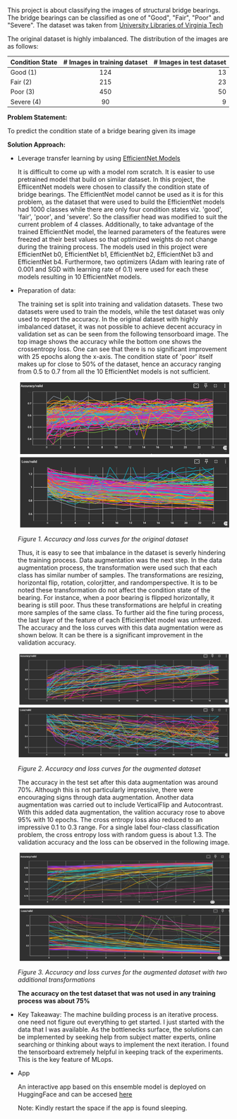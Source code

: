 This project is about classifying the images of structural bridge bearings. The bridge bearings can be classified as one of "Good", "Fair", "Poor" and "Severe".
The dataset was taken from [University Libraries of Virginia Tech](https://data.lib.vt.edu/articles/dataset/Bearing_Condition_State_Classification_Dataset/16624642)

The original dataset is highly imbalanced. The distribution of the images are as follows:

| Condition State | # Images in training dataset | # Images in test dataset |
| :-------------- | :--------------------------: | -----------------------: |
| Good (1)        |         124                  |            13            |
| Fair (2)        |         215                  |            23            |
| Poor (3)        |         450                  |            50            |
| Severe (4)      |         90                   |            9             |

**Problem Statement:**

To predict the condition state of a bridge bearing given its image

**Solution Approach:**

* Leverage transfer learning by using [EfficientNet Models](https://docs.pytorch.org/vision/0.21/models/efficientnet.html)

    It is difficult to come up with a model rom scratch. It is easier to use pretrained model that build on similar dataset. In this project, the EffiicentNet models were chosen to classify the condition state of bridge bearings. The EfficientNet model cannot be used as it is for this problem, as the dataset that were used to build the EfficientNet models had 1000 classes while there are only four condition states viz. 'good', 'fair', 'poor', and 'severe'. So the classifier head was modified to suit the current problem of 4 classes. 
    Additionally, to take advantage of the trained EfficientNet model, the learned parameters of the features were freezed at their best values so that optimized weights do not change during the training process. The models used in this project were EfficientNet b0, EfficientNet b1, EfficientNet b2, EfficientNet b3 and EfficientNet b4. Furthermore, two optimizers (Adam with learing rate of 0.001 and SGD with learning rate of 0.1) were used for each these models resulting in 10 EfficientNet models.

* Preparation of data:

    The training set is split into training and validation datasets. These two datasets were used to train the models, while the test dataset was only used to report the accuracy. In the original dataset with highly imbalanced dataset, it was not possible to achieve decent accuracy in validation set as can be seen from the following tensorboard image. The top image shows the accuracy while the bottom one shows the crossentropy loss. One can see that there is no significant improvement with 25 epochs along the x-axis. The condition state of 'poor' itself makes up for close to 50% of the dataset, hence an accuracy ranging from 0.5 to 0.7 from all the 10 EfficientNet models is not sufficient.

    ![alt text](image-1.png) 
    
    *Figure 1. Accuracy and loss curves for the original dataset*

    Thus, it is easy to see that imbalance in the dataset is severly hindering the training process. Data augmentation was the next step. In the data augmentation process, the transformation were used such that each class has similar number of samples. The transformations are resizing, horizontal flip, rotation, colorjitter, and randomperspective. It is to be noted these transformation do not affect the condition state of the bearing. For instance, when a poor bearing is flipped horizontally, it bearing is still poor. Thus these transformations are helpful in creating more samples of the same class. To further aid the fine turing process, the last layer of the feature of each EfficientNet model was unfreezed. The accuracy and the loss curves with this data augmentation were as shown below. It can be there is a significant improvement in the validation accuracy.

    ![alt text](image-2.png)

    *Figure 2. Accuracy and loss curves for the augmented dataset*

    The accuracy in the test set after this data augmentation was around 70%. Although this is not particularly impressive, there were encouraging signs through data augmentation. Another data augmentation was carried out to include VerticalFlip and Autocontrast. With this added data augmentation, the valition accuracy rose to above 95% with 10 epochs. The cross entropy loss also reduced to an impressive 0.1 to 0.3 range. For a single label four-class classification problem, the cross entropy loss with random guess is about 1.3. The validation accuracy and the loss can be observed in the following image.

    ![alt text](image-4.png)

    *Figure 3. Accuracy and loss curves for the augmented dataset with two additional transformations*

    **The accuracy on the test dataset that was not used in any training process was about 75%**

* Key Takeaway:
    The machine building process is an iterative process. one need not figure out everything to get started. I just started with the data that I was available. As the bottlenecks surface, the solutions can be implemented by seeking help from subject matter experts, online searching or thinking about ways to implement the next iteration. I found the tensorboard extremely helpful in keeping track of the experiments. This is the key feature of MLops.

* App

   An interactive app based on this ensemble model is deployed on HuggingFace and can be accesed [here](https://huggingface.co/spaces/Hemanth-TN/Bearing-Classification)

   Note: Kindly restart the space if the app is found sleeping.
